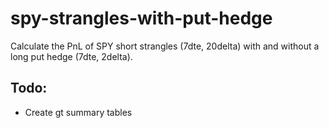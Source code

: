 # spy-strangles-with-put-hedge

Calculate the PnL of SPY short strangles (7dte, 20delta) with and without a long put hedge (7dte, 2delta).

## Todo:
- Create gt summary tables
